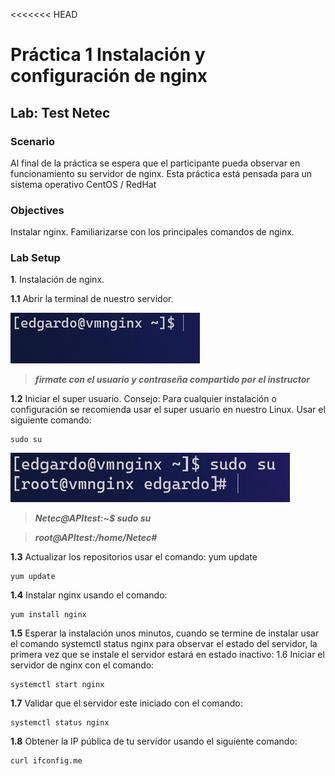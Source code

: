 <<<<<<< HEAD
# Práctica 1 Instalación y configuración de nginx
## Lab: Test Netec
  
### Scenario
  
Al final de la práctica se espera que el participante pueda observar en funcionamiento su servidor de nginx. 
Esta práctica está pensada para un sistema operativo CentOS / RedHat

### Objectives
  
Instalar nginx.
Familiarizarse con los principales comandos de nginx.

### Lab Setup

**1**. Instalación de nginx.

**1.1** Abrir la terminal de nuestro servidor. 

![1.png](Imagenes/1.png)

>***firmate con el usuario y contraseña compartido por el instructor***

**1.2**	Iniciar el super usuario. Consejo: Para cualquier instalación o configuración se recomienda usar el super usuario en nuestro Linux. 
Usar el siguiente comando:
~~~
sudo su
~~~
![2.png](Imagenes/2.png)
>***Netec@APItest:~$ sudo su***

>***root@APItest:/home/Netec#***

**1.3**	Actualizar los repositorios usar el comando: yum update
~~~
yum update
~~~ 

**1.4**	Instalar nginx usando el comando:
~~~
yum install nginx
~~~
 
**1.5**	Esperar la instalación unos minutos, cuando se termine de instalar usar el comando systemctl status nginx para observar el estado del servidor, la primera vez que se instale el servidor estará en estado inactivo: 
1.6	Iniciar el servidor de nginx con el comando: 

~~~
systemctl start nginx
~~~

**1.7** Validar que el servidor este iniciado con el comando: 
~~~
systemctl status nginx
~~~

**1.8**	Obtener la IP pública de tu servidor usando el siguiente comando:
~~~
curl ifconfig.me
~~~
 
